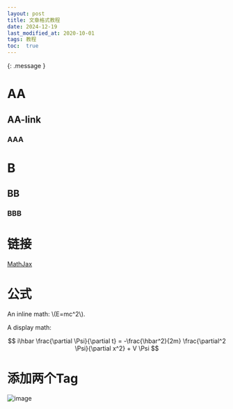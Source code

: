 ```yaml
---
layout: post
title: 文章格式教程
date: 2024-12-19 
last_modified_at: 2020-10-01
tags: 教程
toc:  true
---
```

{: .message }


# AA

## AA-link

### AAA

# B

## BB

### BBB

# 链接

[MathJax](https://www.mathjax.org/)

# 公式

An inline math: \\\(E=mc^2\\\).

A display math:

$$
i\hbar \frac{\partial \Psi}{\partial t} = -\frac{\hbar^2}{2m}
\frac{\partial^2 \Psi}{\partial x^2} + V \Psi
$$

# 添加两个Tag


![image](https://github.com/user-attachments/assets/5c9dbe70-4a77-43ac-b326-f95b6458a2dc)
